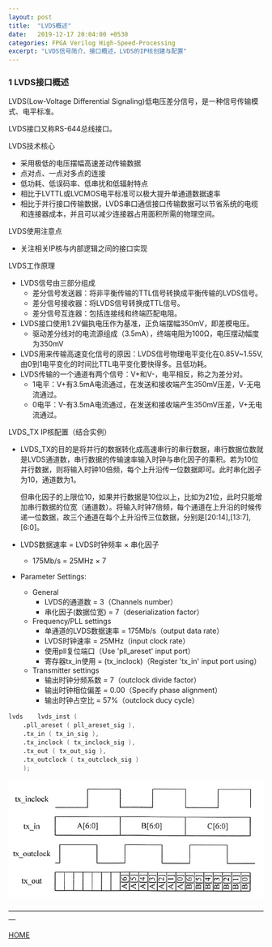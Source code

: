```yaml
---
layout: post
title:  "LVDS概述"
date:   2019-12-17 20:04:00 +0530
categories: FPGA Verilog High-Speed-Processing
excerpt: "LVDS信号简介、接口概述，LVDS的IP核创建与配置"
---
```


### 1 LVDS接口概述
LVDS(Low-Voltage Differential Signaling)低电压差分信号，是一种信号传输模式、电平标准。

LVDS接口又称RS-644总线接口。

LVDS技术核心
* 采用极低的电压摆幅高速差动传输数据
* 点对点、一点对多点的连接
* 低功耗、低误码率、低串扰和低辐射特点
* 相比于LVTTL或LVCMOS电平标准可以极大提升单通道数据速率
* 相比于并行接口传输数据，LVDS串口通信接口传输数据可以节省系统的电缆和连接器成本，并且可以减少连接器占用面积所需的物理空间。

LVDS使用注意点
* 关注相关IP核与内部逻辑之间的接口实现

LVDS工作原理
* LVDS信号由三部分组成
    * 差分信号发送器：将非平衡传输的TTL信号转换成平衡传输的LVDS信号。
    * 差分信号接收器：将LVDS信号转换成TTL信号。
    * 差分信号互连器：包括连接线和终端匹配电阻。
* LVDS接口使用1.2V偏执电压作为基准，正负端摆幅350mV，即差模电压。
    * 驱动差分线对的电流源组成（3.5mA），终端电阻为100Ω，电压摆动幅度为350mV
* LVDS用来传输高速变化信号的原因：LVDS信号物理电平变化在0.85V~1.55V,由0到1电平变化的时间比TTL电平变化要快得多。且低功耗。
* LVDS传输的一个通道有两个信号：V+和V-，电平相反，称之为差分对。
    * 1电平：V+有3.5mA电流通过，在发送和接收端产生350mV压差，V-无电流通过。
    * 0电平：V-有3.5mA电流通过，在发送和接收端产生350mV压差，V+无电流通过。

LVDS_TX IP核配置（结合实例）
* LVDS_TX的目的是将并行的数据转化成高速串行的串行数据，串行数据位数就是LVDS通道数，串行数据的传输速率输入时钟与串化因子的乘积。若为10位并行数据，则将输入时钟10倍频，每个上升沿传一位数据即可。此时串化因子为10，通道数为1。
  
  但串化因子的上限位10，如果并行数据是10位以上，比如为21位，此时只能增加串行数据的位宽（通道数）。将输入时钟7倍频，每个通道在上升沿的时候传递一位数据，故三个通道在每个上升沿传三位数据，分别是[20:14],[13:7],[6:0]。
* LVDS数据速率 = LVDS时钟频率 × 串化因子
  * 175Mb/s = 25MHz × 7
* Parameter Settings:
  * General
    * LVDS的通道数 = 3（Channels number）
    * 串化因子(数据位宽) = 7（deserialization factor）
  * Frequency/PLL settings
    * 单通道的LVDS数据速率 = 175Mb/s（output data rate）
    * LVDS时钟速率 = 25MHz（input clock rate）
    * 使用pll复位端口（Use 'pll_areset' input port）
    * 寄存器tx_in使用 = (tx_inclock)（Register 'tx_in' input port using）
  * Transmitter settings
    * 输出时钟分频系数 = 7（outclock divide factor）
    * 输出时钟相位偏差 = 0.00（Specify phase alignment）
    * 输出时钟占空比 = 57%（outclock ducy cycle）
```verilog
lvds	lvds_inst (
	.pll_areset ( pll_areset_sig ),
	.tx_in ( tx_in_sig ),
	.tx_inclock ( tx_inclock_sig ),
	.tx_out ( tx_out_sig ),
	.tx_outclock ( tx_outclock_sig )
	);
```

![lvds_time](https://github.com/skycity11/skycity11.github.io/raw/master/img/LVDS/lvds_time.png)


—————————————————————————————————————

[HOME][home]

[home]: https://vinericy.cn

